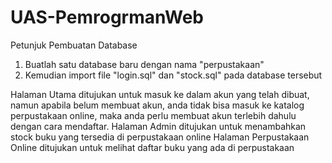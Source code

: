 # UAS-PemrogrmanWeb
Petunjuk Pembuatan Database
1. Buatlah satu database baru dengan nama "perpustakaan"
2. Kemudian import file "login.sql" dan "stock.sql" pada database tersebut

Halaman Utama ditujukan untuk masuk ke dalam akun yang telah dibuat, namun apabila belum membuat akun, anda tidak bisa masuk ke katalog perpustakaan online,
maka anda perlu membuat akun terlebih dahulu dengan cara mendaftar.
Halaman Admin ditujukan untuk menambahkan stock buku yang tersedia di perpustakaan online
Halaman Perpustakaan Online ditujukan untuk melihat daftar buku yang ada di perpustakaan
